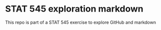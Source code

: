 # STAT 545 exploration markdown

This repo is part of a STAT 545 exercise to explore GitHub and markdown
